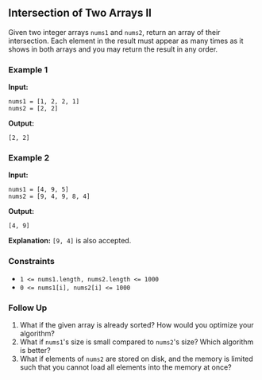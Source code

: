 ## Intersection of Two Arrays II

Given two integer arrays `nums1` and `nums2`, return an array of their intersection. Each element in the result must appear as many times as it shows in both arrays and you may return the result in any order.

### Example 1

**Input:**

```plaintext
nums1 = [1, 2, 2, 1]
nums2 = [2, 2]
```

**Output:**

```plaintext
[2, 2]
```

### Example 2

**Input:**

```plaintext
nums1 = [4, 9, 5]
nums2 = [9, 4, 9, 8, 4]
```

**Output:**

```plaintext
[4, 9]
```
**Explanation:** `[9, 4]` is also accepted.

### Constraints

- `1 <= nums1.length, nums2.length <= 1000`
- `0 <= nums1[i], nums2[i] <= 1000`

### Follow Up

1. What if the given array is already sorted? How would you optimize your algorithm?
2. What if `nums1`'s size is small compared to `nums2`'s size? Which algorithm is better?
3. What if elements of `nums2` are stored on disk, and the memory is limited such that you cannot load all elements into the memory at once?